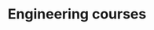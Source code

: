 ---
title: "Engineering courses"
#image: 
slug: "courses"
style:
    background: "#ebcb8b"
    color: "#eceff4"

displayAsArticle: true
readingTime: false
showDate : false

menu:
  main:
    name: Engineering courses
    weight: 100
    params:
      icon: academic-cap
---